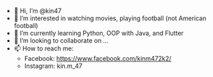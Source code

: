 - 👋 Hi, I’m @kin47
- 👀 I’m interested in watching movies, playing football (not American football)
- 🌱 I’m currently learning Python, OOP with Java, and Flutter
- 💞️ I’m looking to collaborate on ...
- 📫 How to reach me: 
  + Facebook: https://www.facebook.com/kinm472k2/
  + Instagram: kin.m_47

<!---
kin47/kin47 is a ✨ special ✨ repository because its `README.md` (this file) appears on your GitHub profile.
You can click the Preview link to take a look at your changes.
--->
